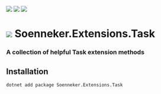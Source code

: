 [![](https://img.shields.io/nuget/v/soenneker.extensions.task.svg?style=for-the-badge)](https://www.nuget.org/packages/soenneker.extensions.task/)
[![](https://img.shields.io/github/actions/workflow/status/soenneker/soenneker.extensions.task/publish-package.yml?style=for-the-badge)](https://github.com/soenneker/soenneker.extensions.task/actions/workflows/publish-package.yml)
[![](https://img.shields.io/nuget/dt/soenneker.extensions.task.svg?style=for-the-badge)](https://www.nuget.org/packages/soenneker.extensions.task/)

# ![](https://user-images.githubusercontent.com/4441470/224455560-91ed3ee7-f510-4041-a8d2-3fc093025112.png) Soenneker.Extensions.Task
### A collection of helpful Task extension methods

## Installation

```
dotnet add package Soenneker.Extensions.Task
```

